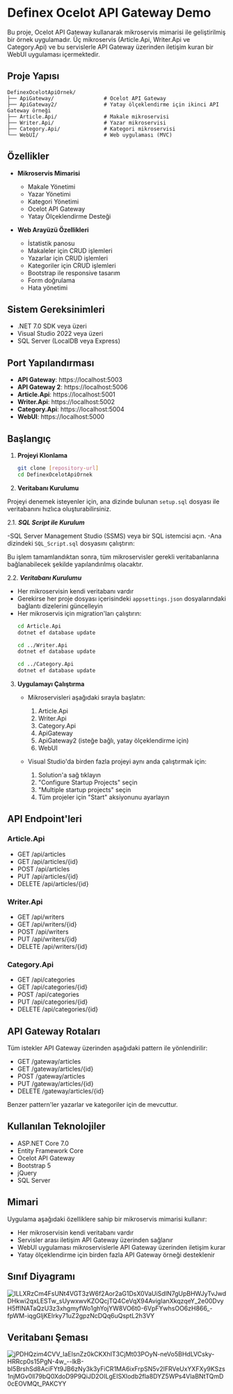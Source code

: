 # Definex Ocelot API Gateway Demo

Bu proje, Ocelot API Gateway kullanarak mikroservis mimarisi ile geliştirilmiş bir örnek uygulamadır. Üç mikroservis (Article.Api, Writer.Api ve Category.Api) ve bu servislerle API Gateway üzerinden iletişim kuran bir WebUI uygulaması içermektedir.

## Proje Yapısı

```
DefinexOcelotApiOrnek/
├── ApiGateway/                # Ocelot API Gateway
├── ApiGateway2/               # Yatay ölçeklendirme için ikinci API Gateway örneği
├── Article.Api/               # Makale mikroservisi
├── Writer.Api/                # Yazar mikroservisi
├── Category.Api/              # Kategori mikroservisi
└── WebUI/                     # Web uygulaması (MVC)
```

## Özellikler

- **Mikroservis Mimarisi**
  - Makale Yönetimi
  - Yazar Yönetimi
  - Kategori Yönetimi
  - Ocelot API Gateway
  - Yatay Ölçeklendirme Desteği

- **Web Arayüzü Özellikleri**
  - İstatistik panosu
  - Makaleler için CRUD işlemleri
  - Yazarlar için CRUD işlemleri
  - Kategoriler için CRUD işlemleri
  - Bootstrap ile responsive tasarım
  - Form doğrulama
  - Hata yönetimi

## Sistem Gereksinimleri

- .NET 7.0 SDK veya üzeri
- Visual Studio 2022 veya üzeri
- SQL Server (LocalDB veya Express)

## Port Yapılandırması

- **API Gateway**: https://localhost:5003
- **API Gateway 2**: https://localhost:5006
- **Article.Api**: https://localhost:5001
- **Writer.Api**: https://localhost:5002
- **Category.Api**: https://localhost:5004
- **WebUI**: https://localhost:5000

## Başlangıç

1. **Projeyi Klonlama**
   ```bash
   git clone [repository-url]
   cd DefinexOcelotApiOrnek
   ```

2. **Veritabanı Kurulumu**

  Projeyi denemek isteyenler için, ana dizinde bulunan `setup.sql` dosyası ile veritabanını hızlıca oluşturabilirsiniz.

2.1. ***SQL Script ile Kurulum***

  -SQL Server Management Studio (SSMS) veya bir SQL istemcisi açın.
  -Ana dizindeki `SQL_Script.sql` dosyasını çalıştırın:

Bu işlem tamamlandıktan sonra, tüm mikroservisler gerekli veritabanlarına bağlanabilecek şekilde yapılandırılmış olacaktır.

2.2. ***Veritabanı Kurulumu***
   - Her mikroservisin kendi veritabanı vardır
   - Gerekirse her proje dosyası içerisindeki `appsettings.json` dosyalarındaki bağlantı dizelerini güncelleyin
   - Her mikroservis için migration'ları çalıştırın:
     ```bash
     cd Article.Api
     dotnet ef database update
     
     cd ../Writer.Api
     dotnet ef database update
     
     cd ../Category.Api
     dotnet ef database update
     ```

3. **Uygulamayı Çalıştırma**
   - Mikroservisleri aşağıdaki sırayla başlatın:
     1. Article.Api
     2. Writer.Api
     3. Category.Api
     4. ApiGateway
     5. ApiGateway2 (isteğe bağlı, yatay ölçeklendirme için)
     6. WebUI

   - Visual Studio'da birden fazla projeyi aynı anda çalıştırmak için:
     1. Solution'a sağ tıklayın
     2. "Configure Startup Projects" seçin
     3. "Multiple startup projects" seçin
     4. Tüm projeler için "Start" aksiyonunu ayarlayın

## API Endpoint'leri

### Article.Api
- GET /api/articles
- GET /api/articles/{id}
- POST /api/articles
- PUT /api/articles/{id}
- DELETE /api/articles/{id}

### Writer.Api
- GET /api/writers
- GET /api/writers/{id}
- POST /api/writers
- PUT /api/writers/{id}
- DELETE /api/writers/{id}

### Category.Api
- GET /api/categories
- GET /api/categories/{id}
- POST /api/categories
- PUT /api/categories/{id}
- DELETE /api/categories/{id}

## API Gateway Rotaları

Tüm istekler API Gateway üzerinden aşağıdaki pattern ile yönlendirilir:
- GET /gateway/articles
- GET /gateway/articles/{id}
- POST /gateway/articles
- PUT /gateway/articles/{id}
- DELETE /gateway/articles/{id}

Benzer pattern'ler yazarlar ve kategoriler için de mevcuttur.

## Kullanılan Teknolojiler

- ASP.NET Core 7.0
- Entity Framework Core
- Ocelot API Gateway
- Bootstrap 5
- jQuery
- SQL Server

## Mimari

Uygulama aşağıdaki özelliklere sahip bir mikroservis mimarisi kullanır:

- Her mikroservisin kendi veritabanı vardır
- Servisler arası iletişim API Gateway üzerinden sağlanır
- WebUI uygulaması mikroservislerle API Gateway üzerinden iletişim kurar
- Yatay ölçeklendirme için birden fazla API Gateway örneği desteklenir

## Sınıf Diyagramı

![lLLXRzCm4FsUNt4VGT3zW6f2Aor2aG1DsX0VaUiSdIN7gUpBHWJyTvJwdDHkwi2qxLESTw_sUywxwvKZOQcjTQ4CeVqX94AvigIanXkqzqeY_2e00DvyH5fflNATaQzU3z3xhgmyfWo1ghYojYW8VO6t0-6VpFYwhsOO6zH866_-fpWM-iqgGljKElrky71uZ2gpzNcDQq6uQsptL2h3VY](https://github.com/user-attachments/assets/ea364289-3ccb-4ba4-b88c-fd4874759e74)

## Veritabanı Şeması

![jPDHQzim4CVV_IaElsnZz0kCKXhIT3CjMt03POyN-neVo5BHdLVCsky-HRRcp0s15PgN-4w_--lkB-bI5BrshSd8AciFYt9JB6zNy3k3yFiCR1MA6ixFrpSN5v2lFRVeUxYXFXy9KSzs1njMGv0ll79bQ0XdoD9P9QiJD2OILgEISXlodb2fla8DYZ5WPs4VlaBNtTQmD0cEOVMQt_PAKCYY](https://github.com/user-attachments/assets/084f1775-a03f-4986-a452-6e08921f395b)

